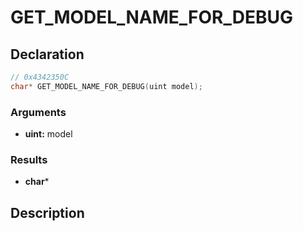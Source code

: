 # GET_MODEL_NAME_FOR_DEBUG

## Declaration
```cpp
// 0x4342350C
char* GET_MODEL_NAME_FOR_DEBUG(uint model);
```

### Arguments
- **uint:** model

### Results
- **char***

## Description
